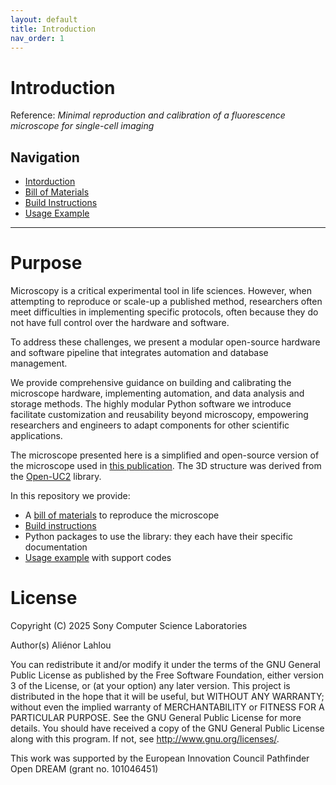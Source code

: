 ```yaml
---
layout: default
title: Introduction
nav_order: 1
---
```




# Introduction

 Reference: *Minimal reproduction and calibration of a fluorescence microscope for single-cell imaging*

## Navigation
- [Intorduction](index.md)
- [Bill of Materials](bill_of_materials.md)
- [Build Instructions](build.md)
- [Usage Example](automate.md)

---


# Purpose

Microscopy is a critical experimental tool in life sciences. However, when attempting to reproduce or scale-up a published method, researchers often meet difficulties in implementing specific protocols, often because they do not have full control over the hardware and software. 

To address these challenges, we present a modular open-source hardware and software pipeline that integrates automation and database management. 

We provide comprehensive guidance on building and calibrating the microscope hardware, implementing automation, and data analysis and storage methods. The highly modular Python software we introduce facilitate customization and reusability beyond microscopy, empowering researchers and engineers to adapt components for other scientific applications.

The microscope presented here is a simplified and open-source version of the microscope used in [this publication](https://doi.org/10.1101/2025.01.23.633867). The 3D structure was derived from the [Open-UC2](https://openuc2.com/) library.



In this repository we provide: 
- A [bill of materials](bill_of_materials.md) to reproduce the microscope 
- [Build instructions](build)
- Python packages to use the library: they each have their specific documentation
- [Usage example](automate.md) with support codes

# License

Copyright (C) 2025 Sony Computer Science Laboratories 

Author(s) Aliénor Lahlou

You can redistribute it and/or modify  it under the terms of the GNU General Public License as published by   the Free Software Foundation, either version 3 of the License, or   (at your option) any later version.  This project is distributed in the hope that it will be useful, but  WITHOUT ANY WARRANTY; without even the implied warranty of   MERCHANTABILITY or FITNESS FOR A PARTICULAR PURPOSE.  See the GNU  General Public License for more details.  You should have received a copy of the GNU General Public License  along with this program.  If not, see  <http://www.gnu.org/licenses/>.

This work was supported by the European Innovation Council Pathfinder Open DREAM (grant no. 101046451)